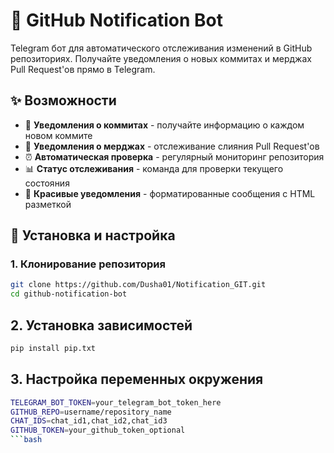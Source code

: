 # 🤖 GitHub Notification Bot

Telegram бот для автоматического отслеживания изменений в GitHub репозиториях. Получайте уведомления о новых коммитах и мерджах Pull Request'ов прямо в Telegram.

## ✨ Возможности

- 🔔 **Уведомления о коммитах** - получайте информацию о каждом новом коммите
- 🎉 **Уведомления о мерджах** - отслеживание слияния Pull Request'ов
- ⏰ **Автоматическая проверка** - регулярный мониторинг репозитория
- 📊 **Статус отслеживания** - команда для проверки текущего состояния
- 🎨 **Красивые уведомления** - форматированные сообщения с HTML разметкой

## 🚀 Установка и настройка

### 1. Клонирование репозитория

```bash
git clone https://github.com/Dusha01/Notification_GIT.git
cd github-notification-bot
```

## 2. Установка зависимостей

```bash
pip install pip.txt
```

## 3. Настройка переменных окружения

```bash
TELEGRAM_BOT_TOKEN=your_telegram_bot_token_here
GITHUB_REPO=username/repository_name
CHAT_IDS=chat_id1,chat_id2,chat_id3
GITHUB_TOKEN=your_github_token_optional
```bash